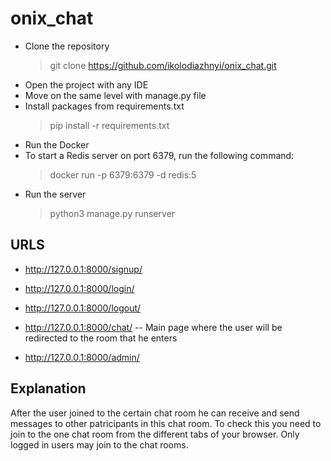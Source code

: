# onix_chat

- Clone the repository
	> git clone https://github.com/ikolodiazhnyi/onix_chat.git
- Open the project with any IDE
- Move on the same level with manage.py file
- Install packages from requirements.txt
  > pip install -r requirements.txt
- Run the Docker
- To start a Redis server on port 6379, run the following command:
  > docker run -p 6379:6379 -d redis:5
- Run the server
  > python3 manage.py runserver

URLS
--------------

- http://127.0.0.1:8000/signup/
- http://127.0.0.1:8000/login/
- http://127.0.0.1:8000/logout/

- http://127.0.0.1:8000/chat/
  -- Main page where the user will be redirected to the room that he enters

- http://127.0.0.1:8000/admin/


Explanation 
-------------

After the user joined to the certain chat room he can receive and send messages to other patricipants in this chat room. 
To check this you need to join to the one chat room from the different tabs of your browser. Only logged in users may join to the chat rooms.
